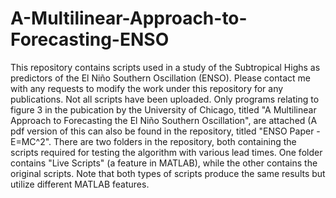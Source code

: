 # A-Multilinear-Approach-to-Forecasting-ENSO
This repository contains scripts used in a study of the Subtropical Highs as predictors of the El Niño Southern Oscillation (ENSO).
Please contact me with any requests to modify the work under this repository for any publications. Not all scripts have been uploaded. 
Only programs relating to figure 3 in the pubication by the University of Chicago, titled "A Multilinear Approach to Forecasting the El 
Niño Southern Oscillation", are attached (A pdf version of this can also be found in the repository, titled "ENSO Paper - E=MC^2". 
There are two folders in the repository, both containing the scripts required for testing the 
algorithm with various lead times. One folder contains "Live Scripts" (a feature in MATLAB), while the other contains the original 
scripts. Note that both types of scripts produce the same results but utilize different MATLAB features.
